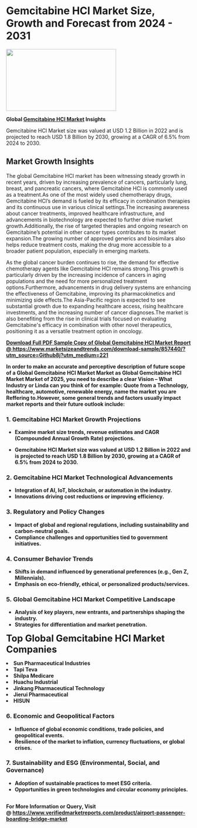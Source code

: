 <H1>Gemcitabine HCl Market Size, Growth and Forecast from 2024 - 2031</H1><img class="aligncenter size-medium wp-image-584254" src="https://thirdeyenews.in/wp-content/uploads/2024/09/Global-Market-Research-300x168.jpeg" alt="" width="300" height="168" /><p><strong>Global&nbsp;<a href="https://www.marketsizeandtrends.com/download-sample/857440/?utm_source=Github8j?utm_medium=221">Gemcitabine HCl Market</a> Insights</strong></p><p>Gemcitabine HCl Market size was valued at USD 1.2 Billion in 2022 and is projected to reach USD 1.8 Billion by 2030, growing at a CAGR of 6.5% from 2024 to 2030.</p><p><h2>Market Growth Insights</h2> <p>The global Gemcitabine HCl market has been witnessing steady growth in recent years, driven by increasing prevalence of cancers, particularly lung, breast, and pancreatic cancers, where Gemcitabine HCl is commonly used as a treatment.As one of the most widely used chemotherapy drugs, Gemcitabine HCl’s demand is fueled by its efficacy in combination therapies and its continuous use in various clinical settings.The increasing awareness about cancer treatments, improved healthcare infrastructure, and advancements in biotechnology are expected to further drive market growth.Additionally, the rise of targeted therapies and ongoing research on Gemcitabine’s potential in other cancer types contributes to its market expansion.The growing number of approved generics and biosimilars also helps reduce treatment costs, making the drug more accessible to a broader patient population, especially in emerging markets.</p> <p><strong><a href="#"></a></strong></p> <p>As the global cancer burden continues to rise, the demand for effective chemotherapy agents like Gemcitabine HCl remains strong.This growth is particularly driven by the increasing incidence of cancers in aging populations and the need for more personalized treatment options.Furthermore, advancements in drug delivery systems are enhancing the effectiveness of Gemcitabine, improving its pharmacokinetics and minimizing side effects.The Asia-Pacific region is expected to see substantial growth due to expanding healthcare access, rising healthcare investments, and the increasing number of cancer diagnoses.The market is also benefiting from the rise in clinical trials focused on evaluating Gemcitabine's efficacy in combination with other novel therapeutics, positioning it as a versatile treatment option in oncology.</p> <p><strong><a href="#"></p><p><span class=""><strong>Download Full PDF Sample Copy of Global Gemcitabine HCl Market Report</strong> @ <a href="https://www.marketsizeandtrends.com/download-sample/857440/?utm_source=Github8j?utm_medium=221" target="_blank">https://www.marketsizeandtrends.com/download-sample/857440/?utm_source=Github8j?utm_medium=221</a></span></p><p>In order to make an accurate and perceptive description of future scope of a Global&nbsp;Gemcitabine HCl Market Market as Global&nbsp;Gemcitabine HCl Market Market of 2025, you need to describe a clear Vision &ndash; What Industry or Linda can you think of for example: Quote from a Technology, healthcare, automotive, renewable energy, name the market you are Reffering to.However, some general trends and factors usually impact market reports and their future outlook include:</p><h3>1.&nbsp;<strong>Gemcitabine HCl Market Growth Projections</strong></h3><ul><li>Examine market size trends, revenue estimates and CAGR (Compounded Annual Growth Rate) projections.</li><li><p>Gemcitabine HCl Market size was valued at USD 1.2 Billion in 2022 and is projected to reach USD 1.8 Billion by 2030, growing at a CAGR of 6.5% from 2024 to 2030.</p></li></ul><h3>2.&nbsp;<strong>Gemcitabine HCl Market Technological Advancements</strong></h3><ul><li>Integration of AI, IoT, blockchain, or automation in the industry.</li><li>Innovations driving cost reductions or improving efficiency.</li></ul><h3>3.&nbsp;<strong>Regulatory and Policy Changes</strong></h3><ul><li>Impact of global and regional regulations, including sustainability and carbon-neutral goals.</li><li>Compliance challenges and opportunities tied to government initiatives.</li></ul><h3>4.&nbsp;<strong>Consumer Behavior Trends</strong></h3><ul><li>Shifts in demand influenced by generational preferences (e.g., Gen Z, Millennials).</li><li>Emphasis on eco-friendly, ethical, or personalized products/services.</li></ul><h3>5.&nbsp;<strong>Global Gemcitabine HCl Market Competitive Landscape</strong></h3><ul><li>Analysis of key players, new entrants, and partnerships shaping the industry.</li><li>Strategies for differentiation and market penetration.</li></ul><p data-pm-slice="1 1 []"><span style="color: inherit; font-family: inherit; font-size: 25px;">Top Global Gemcitabine HCl Market Companies</span></p><div class="" data-test-id=""><p><li>Sun Pharmaceutical Industries</li><li> Tapi Teva</li><li> Shilpa Medicare</li><li> Huachu Industrial</li><li> Jinkang Pharmaceutical Technology</li><li> Jierui Pharmaceutical</li><li> HISUN</li></p></div><h3>6.&nbsp;<strong>Economic and Geopolitical Factors</strong></h3><ul><li>Influence of global economic conditions, trade policies, and geopolitical events.</li><li>Resilience of the market to inflation, currency fluctuations, or global crises.</li></ul><h3>7.&nbsp;<strong>Sustainability and ESG (Environmental, Social, and Governance)</strong></h3><ul><li>Adoption of sustainable practices to meet ESG criteria.</li><li>Opportunities in green technologies and circular economy principles.</li></ul><h2><strong style="font-size: 14px;">For More Information or Query, Visit @&nbsp;</strong><a style="background-color: #ffffff; font-size: 14px;" href="https://www.marketsizeandtrends.com/report/gemcitabine-hcl-market/" target="_blank">https://www.verifiedmarketreports.com/product/airport-passenger-boarding-bridge-market</a></h2>